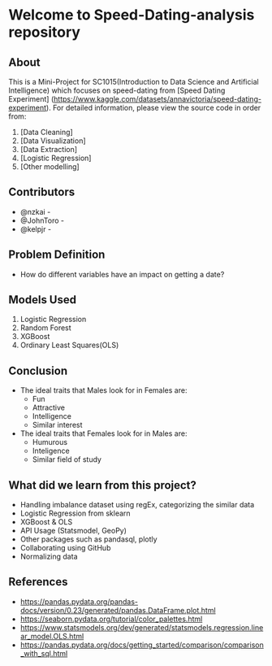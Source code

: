 # Welcome to Speed-Dating-analysis repository

## About
This is a Mini-Project for SC1015(Introduction to Data Science and Artificial Intelligence) which focuses on speed-dating from [Speed Dating Experiment] (https://www.kaggle.com/datasets/annavictoria/speed-dating-experiment). For detailed information, please view the source code in order from:


1. [Data Cleaning]
2. [Data Visualization]
3. [Data Extraction]
4. [Logistic Regression]
5. [Other modelling]

## Contributors

- @nzkai -
- @JohnToro -
- @kelpjr - 


## Problem Definition
- How do different variables have an impact on getting a date?


## Models Used

1. Logistic Regression
2. Random Forest
3. XGBoost
4. Ordinary Least Squares(OLS)


## Conclusion
- The ideal traits that Males look for in Females are:
   - Fun
   - Attractive
   - Intelligence
   - Similar interest
- The ideal traits that Females look for in Males are:
   - Humurous
   - Inteligence
   - Similar field of study


## What did we learn from this project?
- Handling imbalance dataset using regEx, categorizing the similar data
- Logistic Regression from sklearn
- XGBoost & OLS
- API Usage (Statsmodel, GeoPy)
- Other packages such as pandasql, plotly
- Collaborating using GitHub
- Normalizing data


## References
- https://pandas.pydata.org/pandas-docs/version/0.23/generated/pandas.DataFrame.plot.html
- https://seaborn.pydata.org/tutorial/color_palettes.html
- https://www.statsmodels.org/dev/generated/statsmodels.regression.linear_model.OLS.html
- https://pandas.pydata.org/docs/getting_started/comparison/comparison_with_sql.html
